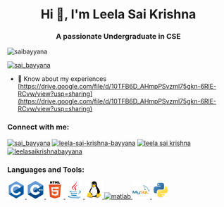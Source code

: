 <h1 align="center">Hi 👋, I'm Leela Sai Krishna</h1>
<h3 align="center">A passionate Undergraduate in CSE</h3>

<p align="left"> <img src="https://komarev.com/ghpvc/?username=saibayyana&label=Profile%20views&color=0e75b6&style=flat" alt="saibayyana" /> </p>

<p align="left"> <a href="https://twitter.com/sai_bayyana" target="blank"><img src="https://img.shields.io/twitter/follow/sai_bayyana?logo=twitter&style=for-the-badge" alt="sai_bayyana" /></a> </p>

- 📄 Know about my experiences [https://drive.google.com/file/d/10TFB6D_AHmpPSvzml75gkn-6RlE-RCvw/view?usp=sharing](https://drive.google.com/file/d/10TFB6D_AHmpPSvzml75gkn-6RlE-RCvw/view?usp=sharing)

<h3 align="left">Connect with me:</h3>
<p align="left">
<a href="https://twitter.com/sai_bayyana" target="blank"><img align="center" src="https://raw.githubusercontent.com/rahuldkjain/github-profile-readme-generator/master/src/images/icons/Social/twitter.svg" alt="sai_bayyana" height="30" width="40" /></a>
<a href="https://linkedin.com/in/leela-sai-krishna-bayyana" target="blank"><img align="center" src="https://raw.githubusercontent.com/rahuldkjain/github-profile-readme-generator/master/src/images/icons/Social/linked-in-alt.svg" alt="leela-sai-krishna-bayyana" height="30" width="40" /></a>
<a href="https://kaggle.com/leela sai krishna" target="blank"><img align="center" src="https://raw.githubusercontent.com/rahuldkjain/github-profile-readme-generator/master/src/images/icons/Social/kaggle.svg" alt="leela sai krishna" height="30" width="40" /></a>
<a href="https://instagram.com/leelasaikrishnabayyana" target="blank"><img align="center" src="https://raw.githubusercontent.com/rahuldkjain/github-profile-readme-generator/master/src/images/icons/Social/instagram.svg" alt="leelasaikrishnabayyana" height="30" width="40" /></a>
</p>

<h3 align="left">Languages and Tools:</h3>
<p align="left"> <a href="https://www.cprogramming.com/" target="_blank" rel="noreferrer"> <img src="https://raw.githubusercontent.com/devicons/devicon/master/icons/c/c-original.svg" alt="c" width="40" height="40"/> </a> <a href="https://www.w3schools.com/cpp/" target="_blank" rel="noreferrer"> <img src="https://raw.githubusercontent.com/devicons/devicon/master/icons/cplusplus/cplusplus-original.svg" alt="cplusplus" width="40" height="40"/> </a> <a href="https://www.w3.org/html/" target="_blank" rel="noreferrer"> <img src="https://raw.githubusercontent.com/devicons/devicon/master/icons/html5/html5-original-wordmark.svg" alt="html5" width="40" height="40"/> </a> <a href="https://www.java.com" target="_blank" rel="noreferrer"> <img src="https://raw.githubusercontent.com/devicons/devicon/master/icons/java/java-original.svg" alt="java" width="40" height="40"/> </a> <a href="https://www.linux.org/" target="_blank" rel="noreferrer"> <img src="https://raw.githubusercontent.com/devicons/devicon/master/icons/linux/linux-original.svg" alt="linux" width="40" height="40"/> </a> <a href="https://www.mathworks.com/" target="_blank" rel="noreferrer"> <img src="https://upload.wikimedia.org/wikipedia/commons/2/21/Matlab_Logo.png" alt="matlab" width="40" height="40"/> </a> <a href="https://www.mysql.com/" target="_blank" rel="noreferrer"> <img src="https://raw.githubusercontent.com/devicons/devicon/master/icons/mysql/mysql-original-wordmark.svg" alt="mysql" width="40" height="40"/> </a> <a href="https://www.python.org" target="_blank" rel="noreferrer"> <img src="https://raw.githubusercontent.com/devicons/devicon/master/icons/python/python-original.svg" alt="python" width="40" height="40"/> </a> </p>
